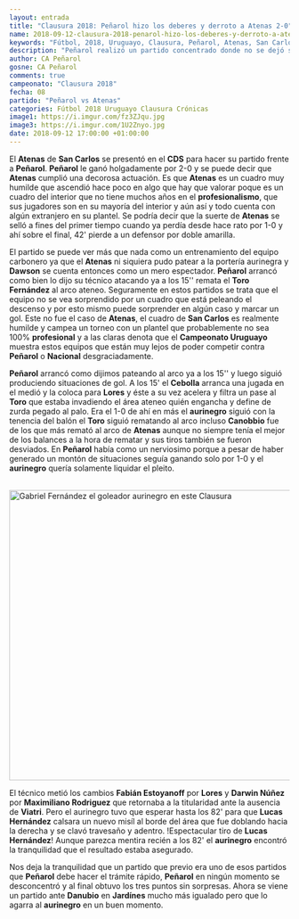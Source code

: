 ```yaml
---
layout: entrada
title: "Clausura 2018: Peñarol hizo los deberes y derroto a Atenas 2-0"
name: 2018-09-12-clausura-2018-penarol-hizo-los-deberes-y-derroto-a-atenas-2-0.markdown
keywords: "Fútbol, 2018, Uruguayo, Clausura, Peñarol, Atenas, San Carlos, CDS, profesionalismo, Kevin Dawson, Gabriel Fernández, Campeonato Uruguayo, Nacional, Cristian Rodriguez, Ignacio Lores, Agustín Canobbio, aurinegro, Fabián Estoyanoff, Darwin Núñez, Maximiliano Rodriguez, Lucas Viatri, Lucas Hernández, Danubio, Jardínes"
description: "Peñarol realizó un partido concentrado donde no se dejó sorprender en ningún momento por Atenas y aunque demoró el segundo gol se puede decir que obtuvo una victoria holgada y que Atenas estuvo controlado sin patear ni un tiro a la portería de Dawson. Peñarol mostró que pasa un buen momento y estuvo lejos del alcance del Atenas."
author: CA Peñarol
gosne: CA Peñarol
comments: true
campeonato: "Clausura 2018"
fecha: 08
partido: "Peñarol vs Atenas"
categories: Fútbol 2018 Uruguayo Clausura Crónicas
image1: https://i.imgur.com/fz3ZJqu.jpg
image3: https://i.imgur.com/1U2Znyo.jpg
date: 2018-09-12 17:00:00 +01:00:00
---
```


 El <strong>Atenas</strong> de <strong>San Carlos</strong> se presentó en el <strong>CDS</strong> para hacer su partido frente a <strong>Peñarol</strong>. <strong>Peñarol</strong> le ganó holgadamente por 2-0 y se puede decir que <strong>Atenas</strong> cumplió una decorosa actuación. Es que <strong>Atenas</strong> es un cuadro muy humilde que ascendió hace poco en algo que hay que valorar poque es un cuadro del interior que no tiene muchos años en el <strong>profesionalismo</strong>, que sus jugadores son en su mayoría del interior y aún así y todo cuenta con algún extranjero en su plantel. Se podría decir que la suerte de <strong>Atenas</strong> se selló a fines del primer tiempo cuando ya perdía desde hace rato por 1-0 y ahí sobre el final, 42' pierde a un defensor por doble amarilla.

 El partido se puede ver más que nada como un entrenamiento del equipo carbonero ya que el <strong>Atenas</strong> ni siquiera pudo patear a la portería aurinegra y <strong>Dawson</strong> se cuenta entonces como un mero espectador. <strong>Peñarol</strong> arrancó como bien lo dijo su técnico atacando ya a los 15'' remata el <strong>Toro Fernández</strong> al arco ateneo. Seguramente en estos partidos se trata que el equipo no se vea sorprendido por un cuadro que está peleando el descenso y por esto mismo puede sorprender en algún caso y marcar un gol. Este no fue el caso de <strong>Atenas</strong>, el cuadro de <strong>San Carlos</strong> es realmente humilde y campea un torneo con un plantel que probablemente no sea 100% <strong>profesional</strong> y a las claras denota que el <strong>Campeonato Uruguayo</strong> muestra estos equipos que están muy lejos de poder competir contra <strong>Peñarol</strong> o <strong>Nacional</strong> desgraciadamente.

 <strong>Peñarol</strong> arrancó como dijimos pateando al arco ya a los 15'' y luego siguió produciendo situaciones de gol. A los 15' el <strong>Cebolla</strong> arranca una jugada en el medió y la coloca para <strong>Lores</strong> y éste a su vez acelera y filtra un pase al <strong>Toro</strong> que estaba invadiendo el área ateneo quién engancha y define de zurda pegado al palo. Era el 1-0 de ahí en más el <strong>aurinegro</strong> siguió con la tenencia del balón el <strong>Toro</strong> siguió rematando al arco incluso <strong>Canobbio</strong> fue de los que más remató al arco de <strong>Atenas</strong> aunque no siempre tenía el mejor de los balances a la hora de rematar y sus tiros también se fueron desviados. En <strong>Peñarol</strong> había como un nerviosimo porque a pesar de haber generado un montón de situaciones seguía ganando solo por 1-0 y el <strong>aurinegro</strong> quería solamente liquidar el pleito.

 <br>

 <img src="https://i.imgur.com/1U2Znyo.jpg" width="521" alt="Gabriel Fernández el goleador aurinegro en este Clausura">

 <br>

 El técnico metió los cambios <strong>Fabián Estoyanoff</strong> por <strong>Lores</strong> y <strong>Darwin Núñez</strong> por <strong>Maximiliano Rodriguez</strong> que retornaba a la titularidad ante la ausencia de <strong>Viatri</strong>. Pero el aurinegro tuvo que esperar hasta los 82' para que <strong>Lucas Hernández</strong> calsara un nuevo misíl al borde del área que fue doblando hacia la derecha y se clavó travesaño y adentro. !Espectacular tiro de <strong>Lucas Hernández</strong>! Aunque parezca mentira recién a los 82' el <strong>aurinegro</strong> encontró la tranquilidad que el resultado estaba asegurado.

 Nos deja la tranquilidad que un partido que previo era uno de esos partidos que <strong>Peñarol</strong> debe hacer el trámite rápido, <strong>Peñarol</strong> en ningún momento se desconcentró y al final obtuvo los tres puntos sin sorpresas. Ahora se viene un partido ante <strong>Danubio</strong> en <strong>Jardínes</strong> mucho más igualado pero que lo agarra al <strong>aurinegro</strong> en un buen momento.
